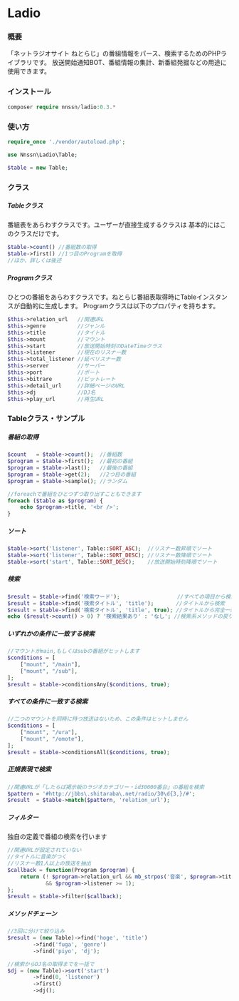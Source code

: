 # Ladio

### 概要

「ネットラジオサイト ねとらじ」の番組情報をパース、検索するためのPHPライブラリです。
放送開始通知BOT、番組情報の集計、新番組発掘などの用途に使用できます。

### インストール
```php
composer require nnssn/ladio:0.3.*
```

### 使い方

```php
require_once './vendor/autoload.php';

use Nnssn\Ladio\Table;

$table = new Table;
```

### クラス
##### Tableクラス
番組表をあらわすクラスです。ユーザーが直接生成するクラスは
基本的にはこのクラスだけです。

```php
$table->count() //番組数の取得
$table->first() //1つ目のProgramを取得
//ほか、詳しくは後述
```

##### Programクラス
ひとつの番組をあらわすクラスです。ねとらじ番組表取得時にTableインスタンスが自動的に生成します。
Programクラスは以下のプロパティを持ちます。

```php
$this->relation_url   //関連URL
$this->genre          //ジャンル
$this->title          //タイトル
$this->mount          //マウント
$this->start          //放送開始時刻のDateTimeクラス
$this->listener       //現在のリスナー数
$this->total_listener //延べリスナー数
$this->server         //サーバー
$this->port           //ポート
$this->bitrare        //ビットレート
$this->detail_url     //詳細ページのURL
$this->dj             //DJ名
$this->play_url       //再生URL
```

### Tableクラス・サンプル

##### 番組の取得
```php
$count   = $table->count();  //番組数
$program = $table->first();  //最初の番組
$program = $table->last();   //最後の番組
$program = $table->get(2);   //2つ目の番組
$program = $table->sample(); //ランダム

//foreachで番組をひとつずつ取り出すこともできます
foreach ($table as $program) {
    echo $program->title, '<br />';
}
```

##### ソート
```php
$table->sort('listener', Table::SORT_ASC);  //リスナー数昇順でソート
$table->sort('listener', Table::SORT_DESC); //リスナー数降順でソート
$table->sort('start', Table::SORT_DESC);    //放送開始時刻降順でソート
```

##### 検索
```php
$result = $table->find('検索ワード');                  //すべての項目から検索
$result = $table->find('検索タイトル', 'title');       //タイトルから検索
$result = $table->find('検索タイトル', 'title', true); //タイトルから完全一致で検索
echo ($result->count() > 0) ? '検索結果あり' : 'なし'; //検索系メソッドの戻り値は新しいTableインスタンスです
```

##### いずれかの条件に一致する検索
```php
//マウントがmain,もしくはsubの番組がヒットします
$conditions = [
	["mount", "/main"],
	["mount", "/sub"],
];
$result = $table->conditionsAny($conditions, true);
```

##### すべての条件に一致する検索
```php
//二つのマウントを同時に持つ放送はないため、この条件はヒットしません
$conditions = [
	["mount", "/ura"],
	["mount", "/omote"],
];
$result = $table->conditionsAll($conditions, true);
```

##### 正規表現で検索
```php
//関連URLが「したらば掲示板のラジオカテゴリー・id30000番台」の番組を検索
$pattern = '#http://jbbs\.shitaraba\.net/radio/30\d{3,}/#';
$result  = $table->match($pattern, 'relation_url');
```

##### フィルター
独自の定義で番組の検索を行います

```php
//関連URLが設定されていない
//タイトルに音楽がつく
//リスナー数1人以上の放送を抽出
$callback = function(Program $program) {
    return (! $program->relation_url && mb_strpos('音楽', $program->title) !== false
            && $program->listener >= 1);
};
$result = $table->filter($callback);
```

##### メソッドチェーン
```php
//3回に分けて絞り込み
$result = (new Table)->find('hoge', 'title')
        ->find('fuga', 'genre')
        ->find('piyo', 'dj');

//検索からDJ名の取得までを一括で
$dj = (new Table)->sort('start')
        ->find(0, 'listener')
        ->first()
        ->dj();
```

